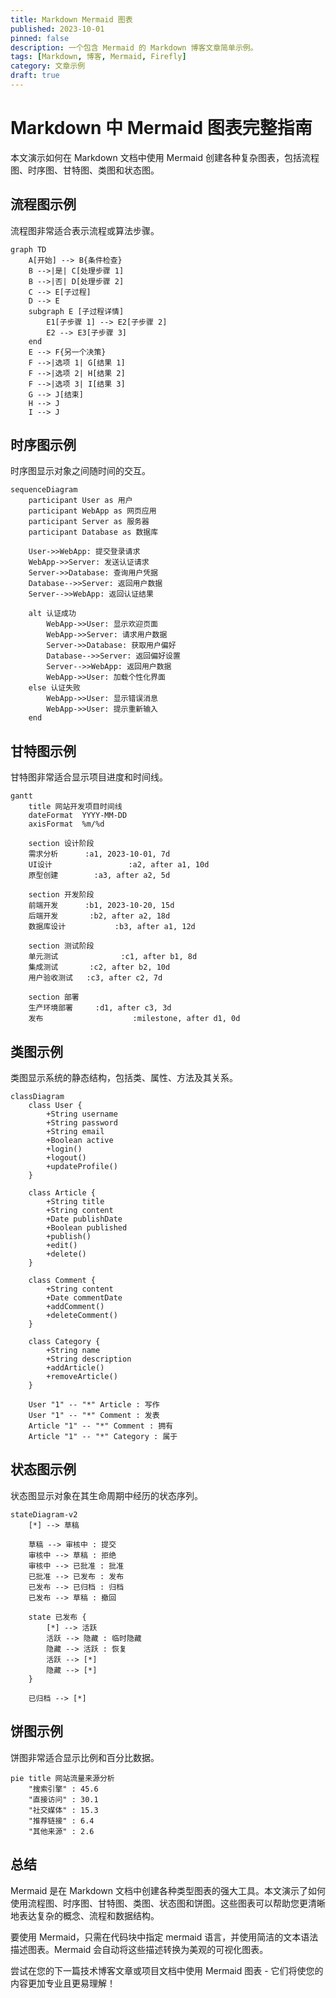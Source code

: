 ```yaml
---
title: Markdown Mermaid 图表
published: 2023-10-01
pinned: false
description: 一个包含 Mermaid 的 Markdown 博客文章简单示例。
tags: [Markdown, 博客, Mermaid, Firefly]
category: 文章示例
draft: true
---
```

# Markdown 中 Mermaid 图表完整指南

本文演示如何在 Markdown 文档中使用 Mermaid 创建各种复杂图表，包括流程图、时序图、甘特图、类图和状态图。

## 流程图示例

流程图非常适合表示流程或算法步骤。

```mermaid
graph TD
    A[开始] --> B{条件检查}
    B -->|是| C[处理步骤 1]
    B -->|否| D[处理步骤 2]
    C --> E[子过程]
    D --> E
    subgraph E [子过程详情]
        E1[子步骤 1] --> E2[子步骤 2]
        E2 --> E3[子步骤 3]
    end
    E --> F{另一个决策}
    F -->|选项 1| G[结果 1]
    F -->|选项 2| H[结果 2]
    F -->|选项 3| I[结果 3]
    G --> J[结束]
    H --> J
    I --> J
```

## 时序图示例

时序图显示对象之间随时间的交互。

```mermaid
sequenceDiagram
    participant User as 用户
    participant WebApp as 网页应用
    participant Server as 服务器
    participant Database as 数据库

    User->>WebApp: 提交登录请求
    WebApp->>Server: 发送认证请求
    Server->>Database: 查询用户凭据
    Database-->>Server: 返回用户数据
    Server-->>WebApp: 返回认证结果
    
    alt 认证成功
        WebApp->>User: 显示欢迎页面
        WebApp->>Server: 请求用户数据
        Server->>Database: 获取用户偏好
        Database-->>Server: 返回偏好设置
        Server-->>WebApp: 返回用户数据
        WebApp->>User: 加载个性化界面
    else 认证失败
        WebApp->>User: 显示错误消息
        WebApp->>User: 提示重新输入
    end
```

## 甘特图示例

甘特图非常适合显示项目进度和时间线。

```mermaid
gantt
    title 网站开发项目时间线
    dateFormat  YYYY-MM-DD
    axisFormat  %m/%d
    
    section 设计阶段
    需求分析      :a1, 2023-10-01, 7d
    UI设计                 :a2, after a1, 10d
    原型创建        :a3, after a2, 5d
    
    section 开发阶段
    前端开发      :b1, 2023-10-20, 15d
    后端开发       :b2, after a2, 18d
    数据库设计           :b3, after a1, 12d
    
    section 测试阶段
    单元测试              :c1, after b1, 8d
    集成测试       :c2, after b2, 10d
    用户验收测试   :c3, after c2, 7d
    
    section 部署
    生产环境部署     :d1, after c3, 3d
    发布                    :milestone, after d1, 0d
```

## 类图示例

类图显示系统的静态结构，包括类、属性、方法及其关系。

```mermaid
classDiagram
    class User {
        +String username
        +String password
        +String email
        +Boolean active
        +login()
        +logout()
        +updateProfile()
    }
    
    class Article {
        +String title
        +String content
        +Date publishDate
        +Boolean published
        +publish()
        +edit()
        +delete()
    }
    
    class Comment {
        +String content
        +Date commentDate
        +addComment()
        +deleteComment()
    }
    
    class Category {
        +String name
        +String description
        +addArticle()
        +removeArticle()
    }
    
    User "1" -- "*" Article : 写作
    User "1" -- "*" Comment : 发表
    Article "1" -- "*" Comment : 拥有
    Article "1" -- "*" Category : 属于
```

## 状态图示例

状态图显示对象在其生命周期中经历的状态序列。

```mermaid
stateDiagram-v2
    [*] --> 草稿
    
    草稿 --> 审核中 : 提交
    审核中 --> 草稿 : 拒绝
    审核中 --> 已批准 : 批准
    已批准 --> 已发布 : 发布
    已发布 --> 已归档 : 归档
    已发布 --> 草稿 : 撤回
    
    state 已发布 {
        [*] --> 活跃
        活跃 --> 隐藏 : 临时隐藏
        隐藏 --> 活跃 : 恢复
        活跃 --> [*]
        隐藏 --> [*]
    }
    
    已归档 --> [*]
```

## 饼图示例

饼图非常适合显示比例和百分比数据。

```mermaid
pie title 网站流量来源分析
    "搜索引擎" : 45.6
    "直接访问" : 30.1
    "社交媒体" : 15.3
    "推荐链接" : 6.4
    "其他来源" : 2.6
```

## 总结

Mermaid 是在 Markdown 文档中创建各种类型图表的强大工具。本文演示了如何使用流程图、时序图、甘特图、类图、状态图和饼图。这些图表可以帮助您更清晰地表达复杂的概念、流程和数据结构。

要使用 Mermaid，只需在代码块中指定 mermaid 语言，并使用简洁的文本语法描述图表。Mermaid 会自动将这些描述转换为美观的可视化图表。

尝试在您的下一篇技术博客文章或项目文档中使用 Mermaid 图表 - 它们将使您的内容更加专业且更易理解！
